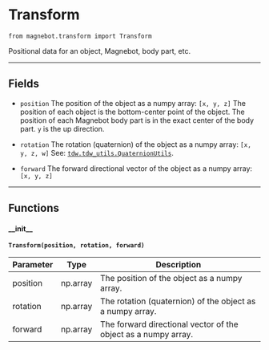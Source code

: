 # Transform

`from magnebot.transform import Transform`

Positional data for an object, Magnebot, body part, etc.

***

## Fields

- `position` The position of the object as a numpy array: `[x, y, z]` The position of each object is the bottom-center point of the object. The position of each Magnebot body part is in the exact center of the body part. `y` is the up direction.

- `rotation` The rotation (quaternion) of the object as a numpy array: `[x, y, z, w]` See: [`tdw.tdw_utils.QuaternionUtils`](https://github.com/threedworld-mit/tdw/blob/master/Documentation/python/tdw_utils.md#quaternionutils).

- `forward` The forward directional vector of the object as a numpy array: `[x, y, z]`

***

## Functions

#### \_\_init\_\_

**`Transform(position, rotation, forward)`**

| Parameter | Type | Description |
| --- | --- | --- |
| position |  np.array | The position of the object as a numpy array. |
| rotation |  np.array | The rotation (quaternion) of the object as a numpy array. |
| forward |  np.array | The forward directional vector of the object as a numpy array. |

